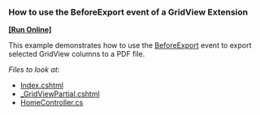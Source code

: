 ### How to use the BeforeExport event of a GridView Extension
<!-- run online -->
**[[Run Online]](https://codecentral.devexpress.com/e3352/)**
<!-- run online end -->

This example demonstrates how to use the [BeforeExport](https://docs.devexpress.com/AspNet/DevExpress.Web.Mvc.MVCxGridExportSettings.BeforeExport) event to export selected GridView columns to a PDF file.


*Files to look at*:

* [Index.cshtml](./CS/E3352/Views/Home/Index.cshtml)
* [_GridViewPartial.cshtml](./CS/E3352/Views/Home/_GridViewPartial.cshtml)
* [HomeController.cs](./CS/E3352/Controllers/HomeController.cs)
